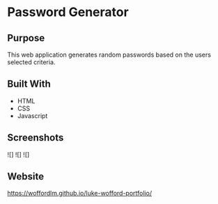 # Password Generator

## Purpose
This web application generates random passwords based on the users selected criteria.

## Built With
* HTML
* CSS
* Javascript

## Screenshots
![]
![]
![]

## Website
 https://woffordlm.github.io/luke-wofford-portfolio/

